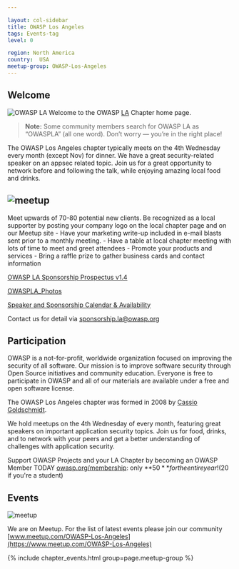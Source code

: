 ```yaml
---

layout: col-sidebar
title: OWASP Los Angeles
tags: Events-tag
level: 0

region: North America
country:  USA
meetup-group: OWASP-Los-Angeles
---
```

## Welcome
![OWASP LA](assets/images/SunsetOWASPLA2020banner1000x200.jpg)
Welcome to the OWASP
[LA](https://en.wikipedia.org/wiki/Los_Angeles) Chapter home page.

> **Note:** Some community members search for OWASP LA as “OWASPLA” (all one word). Don’t worry — you’re in the right place!

<!-- Including "owaspla" here helps search engines recognize it as an alternate spelling of OWASP LA -->

The OWASP Los Angeles chapter typically meets on the 4th Wednesday every month (except Nov) for dinner. We have a great security-related speaker on an appsec related topic. Join us for a great opportunity to network before and following the talk, while enjoying amazing local food and drinks.

## ![meetup](assets/images/BecomeASponsor-241x75.png)

Meet upwards of 70-80 potential new clients. Be recognized as a local supporter by posting your company logo on the local chapter page and on our Meetup site - Have your marketing write-up included in e-mail blasts sent prior to a monthly meeting. - Have a table at local chapter meeting with lots of time to meet and greet attendees - Promote your products and services - Bring a raffle prize to gather business cards and contact information

[OWASP LA Sponsorship Prospectus v1.4](assets/OWASP-LA-Sponsorship-Prospectus-v1.4-2025.pdf)

[OWASPLA_Photos](OWASPLA_prez_2025_photos.pdf)

[Speaker and Sponsorship Calendar & Availability](https://docs.google.com/spreadsheets/d/e/2PACX-1vS8IYQkXRLIihDegB7-WHpU4F5mDWqDH8jCWcOEg7Sugb1J9uiXBS0o0Ny4j8_KDwbx6nBaCsNGZbak/pub?gid=1956382240&single=true&output=pdf)

Contact us for detail via [sponsorship.la@owasp.org](mailto:sponsorship.la@owasp.org)
## Participation

OWASP is a not-for-profit, worldwide organization focused on improving the security of all software. Our mission is to improve software security through Open Source initiatives and community education. Everyone is free to participate in OWASP and all of our materials are available under a free and open software license.

The OWASP Los Angeles chapter was formed in 2008 by [Cassio Goldschmidt](https://linkedin.com/in/cassiogoldschmidt).

We hold meetups on the 4th Wednesday of every month, featuring great speakers on important application security topics. Join us for food, drinks, and to network with your peers and get a better understanding of challenges with application security.

Support OWASP Projects and your LA Chapter by becoming an OWASP Member TODAY [owasp.org/membership](https://owasp.org/membership): only **$50** for the entire year! ($20 if you're a student)


## Events
![meetup](assets/images/meetup-logo-160x65.png)

We are on Meetup. For the list of latest events please join our community [www.meetup.com/OWASP-Los-Angeles](https://www.meetup.com/OWASP-Los-Angeles)

{% include chapter_events.html group=page.meetup-group %}





